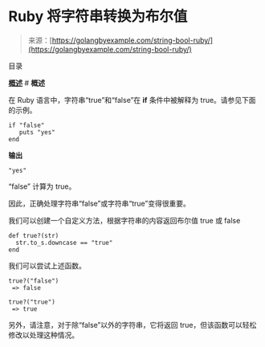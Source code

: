 <!--yml

类别：未分类

日期：2024-10-13 06:52:56

-->

# Ruby 将字符串转换为布尔值

> 来源：[https://golangbyexample.com/string-bool-ruby/](https://golangbyexample.com/string-bool-ruby/)

目录

**[概述](#Overview "概述")**  # **概述**

在 Ruby 语言中，字符串“true”和“false”在 **if** 条件中被解释为 true。请参见下面的示例。

```
if "false"
   puts "yes"
end
```

**输出**

```
"yes"
```

“false” 计算为 true。

因此，正确处理字符串“false”或字符串“true”变得很重要。

我们可以创建一个自定义方法，根据字符串的内容返回布尔值 true 或 false

```
def true?(str)
  str.to_s.downcase == "true"
end
```

我们可以尝试上述函数。

```
true?("false")
 => false
```

```
true?("true")
 => true
```

另外，请注意，对于除“false”以外的字符串，它将返回 true，但该函数可以轻松修改以处理这种情况。
